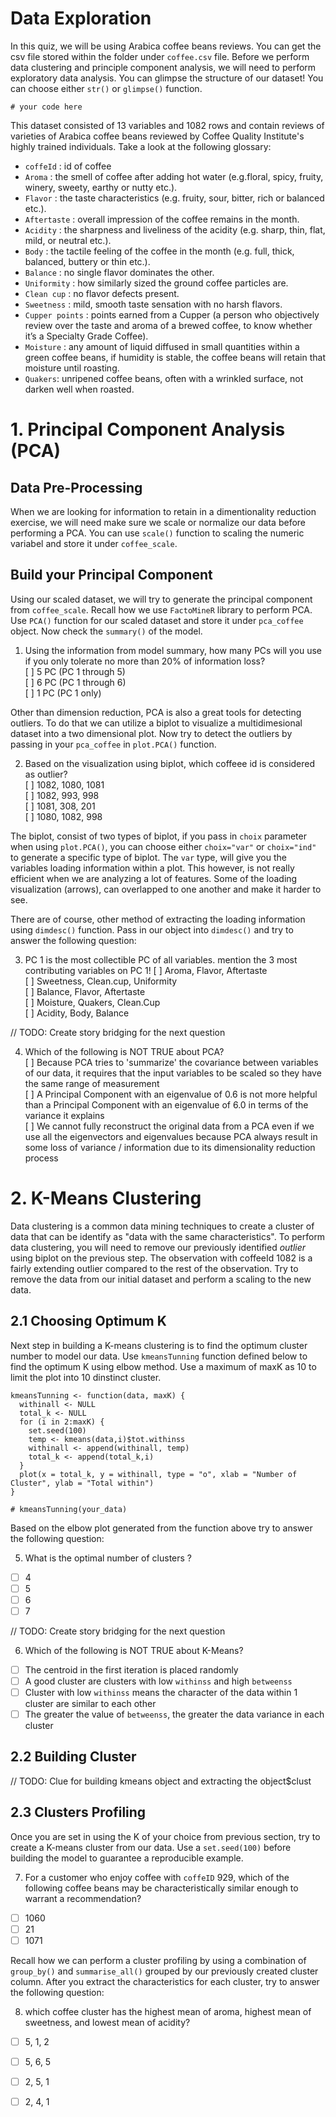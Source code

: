 # Data Exploration
  
In this quiz, we will be using Arabica coffee beans reviews. You can get the csv file stored within the folder under `coffee.csv` file. Before we perform data clustering and principle component analysis, we will need to perform exploratory data analysis. You can glimpse the structure of our dataset! You can choose either `str()` or `glimpse()` function.

```
# your code here  
```

This dataset consisted of 13 variables and 1082 rows and contain reviews of varieties of Arabica coffee beans reviewed by Coffee Quality Institute's highly trained individuals. Take a look at the following glossary:    

- `coffeId` : id of coffee    
- `Aroma` : the smell of coffee after adding hot water (e.g.floral, spicy, fruity, winery, sweety, earthy or nutty etc.).    
- `Flavor` : the taste characteristics (e.g. fruity, sour, bitter, rich or balanced etc.).    
- `Aftertaste` : overall impression of the coffee remains in the month.    
- `Acidity` : the sharpness and liveliness of the acidity (e.g. sharp, thin, flat, mild, or neutral etc.).    
- `Body` : the tactile feeling of the coffee in the month (e.g. full, thick, balanced, buttery or thin etc.).    
- `Balance` : no single flavor dominates the other.    
- `Uniformity` : how similarly sized the ground coffee particles are.    
- `Clean cup` : no flavor defects present.    
- `Sweetness` : mild, smooth taste sensation with no harsh flavors.    
- `Cupper points` : points earned from a Cupper (a person who objectively review over the taste and aroma of a brewed coffee, to know whether it’s a Specialty Grade Coffee).    
- `Moisture` : any amount of liquid diffused in small quantities within a green coffee beans, if humidity is stable, the coffee beans will retain that moisture until roasting.    
- `Quakers`: unripened coffee beans, often with a wrinkled surface, not darken well when roasted.    

# 1. Principal Component Analysis (PCA)

## Data Pre-Processing

When we are looking for information to retain in a dimentionality reduction exercise, we will need make sure we scale or normalize our data before performing a PCA. You can use `scale()` function to scaling the numeric variabel and store it under `coffee_scale`.

## Build your Principal Component

Using our scaled dataset, we will try to generate the principal component from `coffee_scale`. Recall how we use `FactoMineR` library to perform PCA. Use `PCA()` function for our scaled dataset and store it under `pca_coffee` object. Now check the `summary()` of the model.

1. Using the information from model summary, how many PCs will you use if you only tolerate no more than 20% of information loss?    
  [ ] 5 PC (PC 1 through 5)    
  [ ] 6 PC (PC 1 through 6)    
  [ ] 1 PC (PC 1 only)    
  
Other than dimension reduction, PCA is also a great tools for detecting outliers. To do that we can utilize a biplot to visualize a multidimesional dataset into a two dimensional plot. Now try to detect the outliers by passing in your `pca_coffee` in `plot.PCA()` function.  

2. Based on the visualization using biplot, which coffeee id is considered as outlier?    
  [ ] 1082, 1080, 1081    
  [ ] 1082, 993, 998    
  [ ] 1081, 308, 201    
  [ ] 1080, 1082, 998    
  
The biplot, consist of two types of biplot, if you pass in `choix` parameter when using `plot.PCA()`, you can choose either `choix="var"` or `choix="ind"` to generate a specific type of biplot. The `var` type, will give you the variables loading information within a plot. This however, is not really efficient when we are analyzing a lot of features. Some of the loading visualization (arrows), can overlapped to one another and make it harder to see.

There are of course, other method of extracting the loading information using `dimdesc()` function. Pass in our object into `dimdesc()` and try to answer the following question:
  
3. PC 1 is the most collectible PC of all variables. mention the 3 most contributing variables on PC 1!
  [ ] Aroma, Flavor, Aftertaste    
  [ ] Sweetness, Clean.cup, Uniformity    
  [ ] Balance, Flavor, Aftertaste    
  [ ] Moisture, Quakers, Clean.Cup    
  [ ] Acidity, Body, Balance     

// TODO: Create story bridging for the next question

4. Which of the following is NOT TRUE about PCA?     
  [ ] Because PCA tries to 'summarize' the covariance between variables of our data, it requires that the input variables to be scaled so they have the same range of measurement    
  [ ] A Principal Component with an eigenvalue of 0.6 is not more helpful than a Principal Component with an eigenvalue of 6.0 in terms of the variance it explains    
  [ ] We cannot fully reconstruct the original data from a PCA even if we use all the eigenvectors and eigenvalues because PCA always result in some loss of variance / information due to its dimensionality reduction process    
  
# 2. K-Means Clustering

Data clustering is a common data mining techniques to create a cluster of data that can be identify as "data with the same characteristics". To perform data clustering, you will need to remove our previously identified *outlier* using biplot on the previous step. The observation with coffeeId 1082 is a fairly extending outlier compared to the rest of the observation. Try to remove the data from our initial dataset and perform a scaling to the new data.

## 2.1 Choosing Optimum K

Next step in building a K-means clustering is to find the optimum cluster number to model our data. Use `kmeansTunning` function defined below to find the optimum K using elbow method. Use a maximum of maxK as 10 to limit the plot into 10 dinstinct cluster.

```
kmeansTunning <- function(data, maxK) {
  withinall <- NULL
  total_k <- NULL
  for (i in 2:maxK) {
    set.seed(100)
    temp <- kmeans(data,i)$tot.withinss
    withinall <- append(withinall, temp)
    total_k <- append(total_k,i)
  }
  plot(x = total_k, y = withinall, type = "o", xlab = "Number of Cluster", ylab = "Total within")
}

# kmeansTunning(your_data)

```

Based on the elbow plot generated from the function above try to answer the following question:

5. What is the optimal number of clusters ?    
  - [ ] 4    
  - [ ] 5    
  - [ ] 6   
  - [ ] 7
  
// TODO: Create story bridging for the next question

6. Which of the following is NOT TRUE about K-Means?       
  - [ ] The centroid in the first iteration is placed randomly
  - [ ] A good cluster are clusters with low `withinss` and high `betweenss`
  - [ ] Cluster with low `withinss` means the character of the data within 1 cluster are similar to each other
  - [ ] The greater the value of `betweenss`, the greater the data variance in each cluster     

## 2.2 Building Cluster

// TODO: Clue for building kmeans object and extracting the object$clust

## 2.3 Clusters Profiling

Once you are set in using the K of your choice from previous section, try to create a K-means cluster from our data. Use a `set.seed(100)` before building the model to guarantee a reproducible example.

7. For a customer who enjoy coffee with `coffeID` 929, which of the following coffee beans may be characteristically similar enough to warrant a recommendation?     
  - [ ] 1060    
  - [ ] 21    
  - [ ] 1071    
  
Recall how we can perform a cluster profiling by using a combination of `group_by()` and `summarise_all()` grouped by our previously created cluster column. After you extract the characteristics for each cluster, try to answer the following question:
  
8. which coffee cluster has the highest mean of aroma, highest mean of sweetness, and lowest mean of acidity?
  - [ ] 5, 1, 2    
  - [ ] 5, 6, 5    
  - [ ] 2, 5, 1    
  - [ ] 2, 4, 1    

